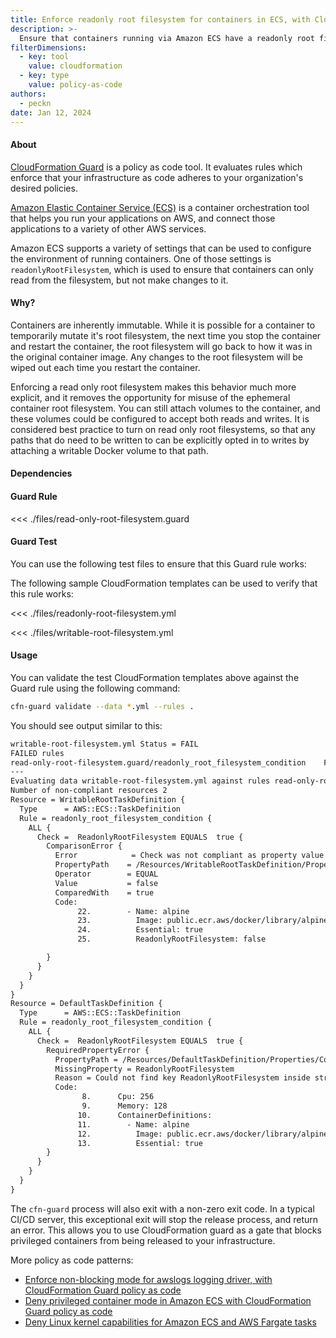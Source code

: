 ```yaml
---
title: Enforce readonly root filesystem for containers in ECS, with CloudFormation Guard policy as code
description: >-
  Ensure that containers running via Amazon ECS have a readonly root filesystem that can not be mutated.
filterDimensions:
  - key: tool
    value: cloudformation
  - key: type
    value: policy-as-code
authors:
  - peckn
date: Jan 12, 2024
---
```


#### About

[CloudFormation Guard](https://docs.aws.amazon.com/cfn-guard/latest/ug/what-is-guard.html) is a policy as code tool. It evaluates rules which enforce that your infrastructure as code adheres to your organization's desired policies.

[Amazon Elastic Container Service (ECS)](https://aws.amazon.com/ecs/) is a container orchestration tool that helps you run your applications on AWS, and connect those applications to a variety of other AWS services.

Amazon ECS supports a variety of settings that can be used to configure the environment of running containers. One of those settings is `readonlyRootFilesystem`, which is used to ensure that containers can only read from the filesystem, but not make changes to it.

#### Why?

Containers are inherently immutable. While it is possible for a container to temporarily mutate it's root filesystem, the next time you stop the container and restart the container, the root filesystem will go back to how it was in the original container image. Any changes to the root filesystem will be wiped out each time you restart the container.

Enforcing a read only root filesystem makes this behavior much more explicit, and it removes the opportunity for misuse of the ephemeral container root filesystem. You can still attach volumes to the container, and these volumes could be configured to accept both reads and writes. It is considered best practice to turn on read only root filesystems, so that any paths that do need to be written to can be explicitly opted in to writes by attaching a writable Docker volume to that path.

#### Dependencies

<!--@include: @/parts/cloudformation-guard.md-->

#### Guard Rule

<<< ./files/read-only-root-filesystem.guard

#### Guard Test

You can use the following test files to ensure that this Guard rule works:

The following sample CloudFormation templates can be used to verify that this rule works:

<tabs>

<tab label="Readonly root filesystem">

<<< ./files/readonly-root-filesystem.yml

</tab>
<tab label="Writable root filesystem">

<<< ./files/writable-root-filesystem.yml

</tab>

</tabs>

#### Usage

You can validate the test CloudFormation templates above against the Guard rule using the following command:

```sh
cfn-guard validate --data *.yml --rules .
```

You should see output similar to this:

```txt
writable-root-filesystem.yml Status = FAIL
FAILED rules
read-only-root-filesystem.guard/readonly_root_filesystem_condition    FAIL
---
Evaluating data writable-root-filesystem.yml against rules read-only-root-filesystem.guard
Number of non-compliant resources 2
Resource = WritableRootTaskDefinition {
  Type      = AWS::ECS::TaskDefinition
  Rule = readonly_root_filesystem_condition {
    ALL {
      Check =  ReadonlyRootFilesystem EQUALS  true {
        ComparisonError {
          Error            = Check was not compliant as property value [Path=/Resources/WritableRootTaskDefinition/Properties/ContainerDefinitions/0/ReadonlyRootFilesystem[L:24,C:34] Value=false] not equal to value [Path=[L:0,C:0] Value=true].
          PropertyPath    = /Resources/WritableRootTaskDefinition/Properties/ContainerDefinitions/0/ReadonlyRootFilesystem[L:24,C:34]
          Operator        = EQUAL
          Value           = false
          ComparedWith    = true
          Code:
               22.        - Name: alpine
               23.          Image: public.ecr.aws/docker/library/alpine:latest
               24.          Essential: true
               25.          ReadonlyRootFilesystem: false

        }
      }
    }
  }
}
Resource = DefaultTaskDefinition {
  Type      = AWS::ECS::TaskDefinition
  Rule = readonly_root_filesystem_condition {
    ALL {
      Check =  ReadonlyRootFilesystem EQUALS  true {
        RequiredPropertyError {
          PropertyPath = /Resources/DefaultTaskDefinition/Properties/ContainerDefinitions/0[L:10,C:10]
          MissingProperty = ReadonlyRootFilesystem
          Reason = Could not find key ReadonlyRootFilesystem inside struct at path /Resources/DefaultTaskDefinition/Properties/ContainerDefinitions/0[L:10,C:10]
          Code:
                8.      Cpu: 256
                9.      Memory: 128
               10.      ContainerDefinitions:
               11.        - Name: alpine
               12.          Image: public.ecr.aws/docker/library/alpine:latest
               13.          Essential: true
        }
      }
    }
  }
}
```

The `cfn-guard` process will also exit with a non-zero exit code. In a typical CI/CD server, this exceptional exit will stop the release process, and return an error. This allows you to use CloudFormation guard as a gate that blocks privileged containers from being released to your infrastructure.

More policy as code patterns:

- [Enforce non-blocking mode for awslogs logging driver, with CloudFormation Guard policy as code](nonblocking-awslogs-policy-as-code)
- [Deny privileged container mode in Amazon ECS with CloudFormation Guard policy as code](deny-privileged-container-ecs-policy-as-code)
- [Deny Linux kernel capabilities for Amazon ECS and AWS Fargate tasks](deny-kernel-capabilities-ecs-fargate-task)
